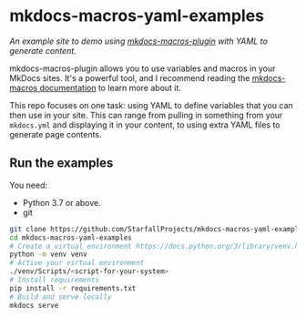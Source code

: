 # mkdocs-macros-yaml-examples

_An example site to demo using [mkdocs-macros-plugin](https://github.com/fralau/mkdocs_macros_plugin) with YAML to generate content._

mkdocs-macros-plugin allows you to use variables and macros in your MkDocs sites. It's a powerful tool, and I recommend reading the [mkdocs-macros documentation](https://mkdocs-macros-plugin.readthedocs.io/en/latest/) to learn more about it.

This repo focuses on one task: using YAML to define variables that you can then use in your site. This can range from pulling in something from your `mkdocs.yml` and displaying it in your content, to using extra YAML files to generate page contents.

## Run the examples

You need:

* Python 3.7 or above.
* git

```sh
git clone https://github.com/StarfallProjects/mkdocs-macros-yaml-examples.git
cd mkdocs-macros-yaml-examples
# Create a virtual environment https://docs.python.org/3/library/venv.html
python -m venv venv
# Active your virtual environment
./venv/Scripts/<script-for-your-system>
# Install requirements
pip install -r requirements.txt
# Build and serve locally
mkdocs serve
```
